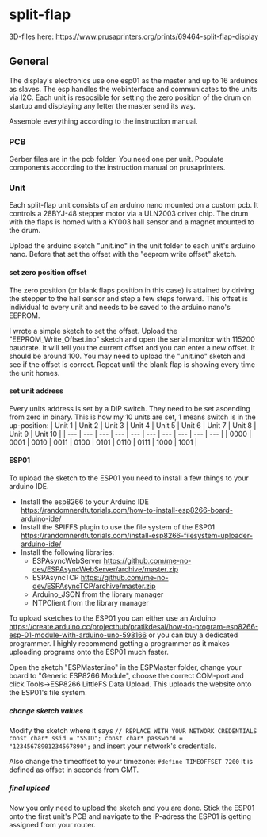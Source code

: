 # split-flap
3D-files here: https://www.prusaprinters.org/prints/69464-split-flap-display

## General
The display's electronics use one esp01 as the master and up to 16 arduinos as slaves. The esp handles the webinterface and communicates to the units via I2C. Each unit is resposible for setting the zero position of the drum on startup and displaying any letter the master send its way.

Assemble everything according to the instruction manual.

### PCB
Gerber files are in the pcb folder. You need one per unit. Populate components according to the instruction manual on prusaprinters.
### Unit
Each split-flap unit consists of an arduino nano mounted on a custom pcb. It controls a 28BYJ-48 stepper motor via a ULN2003 driver chip. The drum with the flaps is homed with a KY003 hall sensor and a magnet mounted to the drum.

Upload the arduino sketch "unit.ino" in the unit folder to each unit's arduino nano. Before that set the offset with the "eeprom write offset" sketch. 

#### set zero position offset
The zero position (or blank flaps position in this case) is attained by driving the stepper to the hall sensor and step a few steps forward. This offset is individual to every unit and needs to be saved to the arduino nano's EEPROM.

I wrote a simple sketch to set the offset. Upload the "EEPROM_Write_Offset.ino" sketch and open the serial monitor with 115200 baudrate. It will tell you the current offset and you can enter a new offset. It should be around 100. You may need to upload the "unit.ino" sketch and see if the offset is correct. Repeat until the blank flap is showing every time the unit homes.

#### set unit address
Every units address is set by a DIP switch. They need to be set ascending from zero in binary.
This is how my 10 units are set, 1 means switch is in the up-position:
| Unit 1  | Unit 2 | Unit 3 | Unit 4 | Unit 5 | Unit 6 | Unit 7 | Unit 8 | Unit 9 | Unit 10 |
| --- | --- | --- | --- | --- | --- | --- | --- | --- | --- |
| 0000 | 0001 | 0010 | 0011 | 0100 | 0101 | 0110 | 0111 | 1000 | 1001 |

#### ESP01
To upload the sketch to the ESP01 you need to install a few things to your arduino IDE.

- Install the esp8266 to your Arduino IDE https://randomnerdtutorials.com/how-to-install-esp8266-board-arduino-ide/
- Install the SPIFFS plugin to use the file system of the ESP01 https://randomnerdtutorials.com/install-esp8266-filesystem-uploader-arduino-ide/
- Install the following libraries:
	- ESPAsyncWebServer https://github.com/me-no-dev/ESPAsyncWebServer/archive/master.zip
	- ESPAsyncTCP https://github.com/me-no-dev/ESPAsyncTCP/archive/master.zip
	- Arduino_JSON from the library manager
	- NTPClient from the library manager

To upload sketches to the ESP01 you can either use an Arduino https://create.arduino.cc/projecthub/pratikdesai/how-to-program-esp8266-esp-01-module-with-arduino-uno-598166 or you can buy a dedicated programmer. I highly recommend getting a programmer as it makes uploading programs onto the ESP01 much faster.

Open the sketch "ESPMaster.ino" in the ESPMaster folder, change your board to "Generic ESP8266 Module", choose the correct COM-port and click Tools->ESP8266 LittleFS Data Upload. This uploads the website onto the ESP01's file system.
##### change sketch values
Modify the sketch where it says 
`// REPLACE WITH YOUR NETWORK CREDENTIALS
const char* ssid = "SSID";
const char* password = "12345678901234567890";`
and insert your network's credentials.

Also change the timeoffset to your timezone: `#define TIMEOFFSET 7200` It is defined as offset in seconds from GMT. 

##### final upload
Now you only need to upload the sketch and you are done. Stick the ESP01 onto the first unit's PCB and navigate to the IP-adress the ESP01 is getting assigned from your router.
